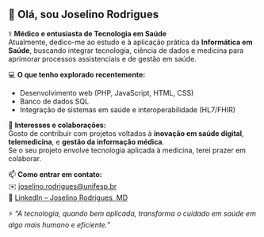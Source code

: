 ## 👋 Olá, sou Joselino Rodrigues  

⚕️ **Médico e entusiasta de Tecnologia em Saúde**  
Atualmente, dedico-me ao estudo e à aplicação prática da **Informática em Saúde**, buscando integrar tecnologia, ciência de dados e medicina para aprimorar processos assistenciais e de gestão em saúde.  

💻 **O que tenho explorado recentemente:**  
- Desenvolvimento web (PHP, JavaScript, HTML, CSS)  
- Banco de dados SQL  
- Integração de sistemas em saúde e interoperabilidade (HL7/FHIR)  

🤝 **Interesses e colaborações:**  
Gosto de contribuir com projetos voltados à **inovação em saúde digital**, **telemedicina**, e **gestão da informação médica**.  
Se o seu projeto envolve tecnologia aplicada à medicina, terei prazer em colaborar.  

📫 **Como entrar em contato:**  
✉️ [joselino.rodrigues@unifesp.br](mailto:joselino.rodrigues@unifesp.br)  
🔗 [LinkedIn – Joselino Rodrigues, MD](https://www.linkedin.com/in/joselino-rodrigues-md)  

⚡ *“A tecnologia, quando bem aplicada, transforma o cuidado em saúde em algo mais humano e eficiente.”*
